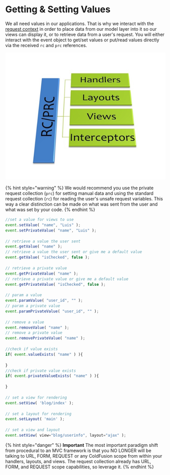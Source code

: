 # Getting & Setting Values

We all need values in our applications. That is why we interact with the [request context](../request-context.md) in order to place data from our model layer into it so our views can display it, or to retrieve data from a user's request. You will either interact with the event object to get/set values or put/read values directly via the received `rc` and `prc` references.

![RC/PRC Data Super Highway](../../.gitbook/assets/requestcollectiondatabus%20%281%29%20%281%29.jpg)

{% hint style="warning" %}
We would recommend you use the private request collection \(`prc`\) for setting manual data and using the standard request collection \(`rc`\) for reading the user's unsafe request variables. This way a clear distinction can be made on what was sent from the user and what was set by your code.
{% endhint %}

```javascript
//set a value for views to use
event.setValue( "name", "Luis" );
event.setPrivateValue( "name", "Luis" );

// retrieve a value the user sent
event.getValue( "name" );
// retrieve a value the user sent or give me a default value
event.getValue( "isChecked", false );

// retrieve a private value
event.getPrivateValue( "name" );
// retrieve a private value or give me a default value
event.getPrivateValue( "isChecked", false );

// param a value
event.paramValue( "user_id", "" );
// param a private value
event.paramPrivateValue( "user_id", "" );

// remove a value
event.removeValue( "name" );
// remove a private value
event.removePrivateValue( "name" );

//check if value exists
if( event.valueExists( "name" ) ){

}
//check if private value exists
if( event.privateValueExists( "name" ) ){

}

// set a view for rendering
event.setView( 'blog/index' );

// set a layout for rendering
event.setLayout( 'main' );

// set a view and layout
event.setView( view="blog/userinfo", layout="ajax" );
```

{% hint style="danger" %}
**Important** The most important paradigm shift from procedural to an MVC framework is that you NO LONGER will be talking to URL, FORM, REQUEST or any ColdFusion scope from within your handlers, layouts, and views. The request collection already has URL, FORM, and REQUEST scope capabilities, so leverage it.
{% endhint %}

